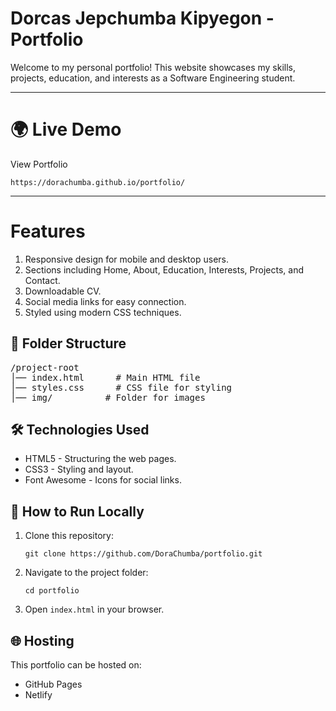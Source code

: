<h1>Dorcas Jepchumba Kipyegon - Portfolio</h1>
<p>Welcome to my personal portfolio! This website showcases my skills, projects, education, and interests as a Software Engineering student.</p>
<hr>

<h1>🌍 Live Demo</h1>
<p>View Portfolio </p>
    <pre><code>https://dorachumba.github.io/portfolio/</code></pre>

<hr>

<h1>Features</h1>
<ol>
  <li>Responsive design for mobile and desktop users.</li>
  <li>Sections including Home, About, Education, Interests, Projects, and Contact.</li>
  <li>Downloadable CV.</li>
  <li>Social media links for easy connection.</li>
  <li>Styled using modern CSS techniques.</li>
</ol>

<h2>📁 Folder Structure</h2>
<pre>
/project-root
│── index.html      # Main HTML file
│── styles.css      # CSS file for styling
│── img/          # Folder for images
</pre>

<h2>🛠 Technologies Used</h2>
<ul>
  <li>HTML5 - Structuring the web pages.</li>
  <li>CSS3 - Styling and layout.</li>
  <li>Font Awesome - Icons for social links.</li>
</ul>

<h2>🚀 How to Run Locally</h2>
<ol>
  <li>Clone this repository:
    <pre><code>git clone https://github.com/DoraChumba/portfolio.git</code></pre>
  </li>
  <li>Navigate to the project folder:
    <pre><code>cd portfolio</code></pre>
  </li>
  <li>Open <code>index.html</code> in your browser.</li>
</ol>

<h2>🌐 Hosting</h2>
<p>This portfolio can be hosted on:</p>
<ul>
  <li>GitHub Pages </li>
  <li>Netlify</li>
</ul>
